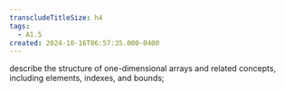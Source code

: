 ```yaml
---
transcludeTitleSize: h4
tags:
  - A1.5
created: 2024-10-16T06:57:35.000-0400
---
```

describe the structure of one-dimensional arrays and related concepts, including elements, indexes, and bounds;